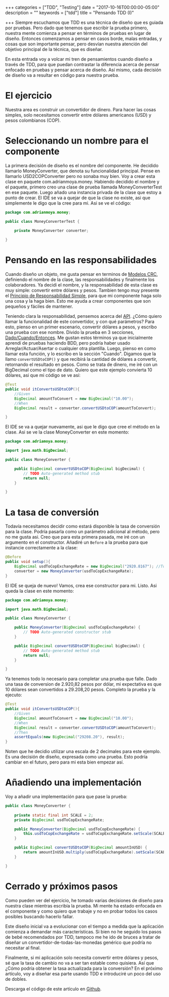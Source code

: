 +++
categories = ["TDD", "Testing"]
date = "2017-10-16T00:00:00-05:00"
description = ""
keywords = ["tdd"]
title = "Pensando TDD (I)"

+++
Siempre escuchamos que TDD es una técnica de diseño que es guiada por pruebas. Pero dado que tenemos que escribir la prueba primero, nuestra mente comienza a pensar en términos de pruebas en lugar de diseño. Entonces comenzamos a pensar en casos borde, malas entradas, y cosas que son importante pensar, pero desvían nuestra atención del objetivo principal de la técnica, que es diseñar.

En esta entrada voy a volcar mi tren de pensamientos cuando diseño a través de TDD, para que puedan contrastar la diferencia acerca de pensar enfocado en pruebas y pensar acerca de diseño. Así mismo, cada decisión de diseño va a resultar en código para nuestra prueba.

<!-- more -->

# El ejercicio

Nuestra area es construir un convertidor de dinero. Para hacer las cosas simples, solo necesitamos convertir entre dólares americanos (USD) y pesos colombianos (COP).

# Seleccionando un nombre para el componente
La primera decisión de diseño es el nombre del componente. He decidido llamarlo MoneyConverter, que denota su funcionalidad principal. Pense en llamarlo USD2COPConverter pero no sonaba muy bien. Voy a crear esta clase en paquete com.adrianmoya.money. Habiendo decidido el nombre y el paquete, primero creo una clase de prueba llamada MoneyConverterTest en ese paquete. Luego añado una instancia privada de la clase que estoy a punto de crear. El IDE se va a quejar de que la clase no existe, asi que simplemente le digo que la cree para mi. Asi se ve el código:

```java
package com.adrianmoya.money;

public class MoneyConverterTest {

	private MoneyConverter converter;
	
}
```

# Pensando en las responsabilidades

Cuando diseño un objeto, me gusta pensar en terminos de [Modelos CRC](https://es.wikipedia.org/wiki/Tarjetas_CRC), definiendo el nombre de la clase, las responsabilidades y finalmente los colaboradores. Ya decidi el nombre, y la responsabilidad de esta clase es muy simple: convertir entre dólares y pesos. Tambien tengo muy presente el [Principio de Responsabilidad Simple](https://es.wikipedia.org/wiki/Principio_de_responsabilidad_%C3%BAnica), para que mi componente haga solo una cosa y la haga bien. Esto me ayuda a crear componentes que son pequeños y fáciles de mantener.

Teniendo clara la responsabilidad, pensemos acerca del [API](https://es.wikipedia.org/wiki/Interfaz_de_programaci%C3%B3n_de_aplicaciones). ¿Cómo quiero llamar la funcionalidad de este convertidor, y con qué parámetros? Para esto, pienso en un primer escenario, convertir dólares a pesos, y escribo una prueba con ese nombre. Divido la prueba en 3 secciones, [Dado/Cuando/Entonces](/2013/09/aumentando-la-expresividad-de-nuestras-especificaciones/#separar-contexto). Me gustan estos términos ya que inicialmente aprendí de pruebas haciendo BDD, pero podría haber usado Arreglar/Actuar/Asertar o cualquier otra plantilla. Luego, pienso en como llamar esta función, y lo escribo en la sección "Cuando". Digamos que la llamo `convertUSDtoCOP()` y que recibirá la cantidad de dólares a convertir, retornando el resultado en pesos. Como se trata de dinero, me iré con un BigDecimal como el tipo de dato. Quiero que este ejemplo convierta 10 dólares, asi que mi código se ve así:

```java
@Test
public void itConvertsUSDtoCOP(){
	//Given
	BigDecimal amountToConvert = new BigDecimal("10.00");
	//When
	BigDecimal result = converter.convertUSDtoCOP(amountToConvert);

}
```

El IDE se va a quejar nuevamente, asi que le digo que cree el método en la clase. Asi se ve la clase MoneyConverter en este momento:

```java
package com.adriamoya.money;

import java.math.BigDecimal;

public class MoneyConverter {

	public BigDecimal convertUSDtoCOP(BigDecimal bigDecimal) {
		// TODO Auto-generated method stub
		return null;
	}

}
```

# La tasa de conversión

Todavía necesitamos decidir como estará disponible la tasa de conversión para la clase. Podría pasarla como un parámetro adicional al método, pero no me gusta asi. Creo que para esta primera pasada, me iré con un argumento en el constructor. Añadiré un `Before` a la prueba para que instancie correctamente a la clase:

```java
@Before
public void setup(){
	BigDecimal usdToCopExchangeRate = new BigDecimal("2920.8167"); //Today! 
	converter = new MoneyConverter(usdToCopExchangeRate);
}
```

El IDE se queja de nuevo! Vamos, crea ese constructor para mi. Listo. Asi queda la clase en este momento:

```java
package com.adriamoya.money;

import java.math.BigDecimal;

public class MoneyConverter {

	public MoneyConverter(BigDecimal usdToCopExchangeRate) {
		// TODO Auto-generated constructor stub
	}

	public BigDecimal convertUSDtoCOP(BigDecimal bigDecimal) {
		// TODO Auto-generated method stub
		return null;
	}

}
```

Ya tenemos todo lo necesario para completar una prueba que falle. Dado una tasa de conversion de 2.920,82 pesos por dólar, mi expectativa es que 10 dólares sean convertidos a 29.208,20 pesos. Completo la prueba y la ejecuto:

```java
@Test
public void itConvertsUSDtoCOP(){
	//Given
	BigDecimal amountToConvert = new BigDecimal("10.00");
	//When
	BigDecimal result = converter.convertUSDtoCOP(amountToConvert);
	//Then
	assertEquals(new BigDecimal("29208.20"), result);
}
```

Noten que he decidio utilizar una escala de 2 decimales para este ejemplo. Es una decisión de diseño, expresada como una prueba. Esto podría cambiar en el futuro, pero para mi esta bien empezar así.

# Añadiendo una implementación

Voy a añadir una implementación para que pase la prueba:

```java
public class MoneyConverter {
	
	private static final int SCALE = 2; 
	private BigDecimal usdToCopExchangeRate;

	public MoneyConverter(BigDecimal usdToCopExchangeRate) {
		this.usdToCopExchangeRate = usdToCopExchangeRate.setScale(SCALE);
	}

	public BigDecimal convertUSDtoCOP(BigDecimal amountInUSD) {
		return amountInUSD.multiply(usdToCopExchangeRate).setScale(SCALE);
	}

}
```

# Cerrado y próximos pasos
Como pueden ver del ejercicio, he tomado varias decisiones de diseño para nuestra clase mientras escribía la prueba. Mi mente ha estado enfocada en el componente y como quiero que trabaje y no en probar todos los casos posibles buscando hacerlo fallar. 

Este diseño inicial va a evolucionar con el tiempo a medida que la aplicación comienza a demandar más características. Si bien no he seguido los pasos de bebé recomendados por TDD, tampoco me he ido de bruces a tratar de diseñar un convertidor-de-todas-las-monedas genérico que podría no necesitar al final. 

Finalmente, si mi aplicación solo necesita convertir entre dólares y pesos, sé que la tasa de cambio no va a ser tan estable como quisiera. Así que ¿Cómo podría obtener la tasa actualizada para la conversión? En el próximo artículo, voy a diseñar esa parte usando TDD e introduciré un poco del uso de dobles. 

Descarga el código de este artículo en [Github](https://github.com/adrianmoya/moneyconverter-tdd/archive/firstpass.tar.gz). 
